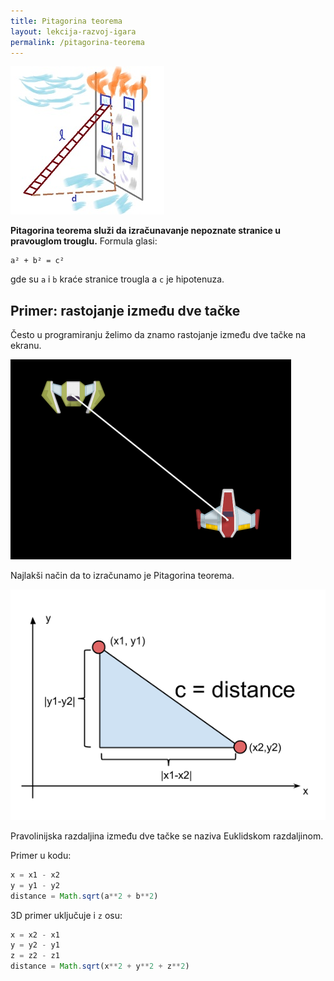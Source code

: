 ```yaml
---
title: Pitagorina teorema
layout: lekcija-razvoj-igara
permalink: /pitagorina-teorema
---
```


![pitagorina-teorema-primena](/images/razvoj-igara/pitagorina-teorema-primena.jpg)

**Pitagorina teorema služi da izračunavanje nepoznate stranice u pravouglom trouglu.** Formula glasi:

```
a² + b² = c²
```

gde su `a` i `b` kraće stranice trougla a `c` je hipotenuza.

## Primer: rastojanje između dve tačke

Često u programiranju želimo da znamo rastojanje između dve tačke na ekranu.

![rastojanje](/images/razvoj-igara/rastojanje.png)

Najlakši način da to izračunamo je Pitagorina teorema.

![rastojanje-izmedju-tacaka](/images/razvoj-igara/distance.png)

Pravolinijska razdaljina između dve tačke se naziva Euklidskom razdaljinom. 

Primer u kodu:
```js
x = x1 - x2
y = y1 - y2
distance = Math.sqrt(a**2 + b**2)
```

3D primer uključuje i `z` osu:

```js
x = x2 - x1
y = y2 - y1
z = z2 - z1
distance = Math.sqrt(x**2 + y**2 + z**2)
```
